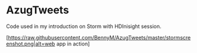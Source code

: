 # AzugTweets
Code used in my introduction on Storm with HDInisight session.

[https://raw.githubusercontent.com/BennyM/AzugTweets/master/stormscreenshot.png|alt=web app in action]
